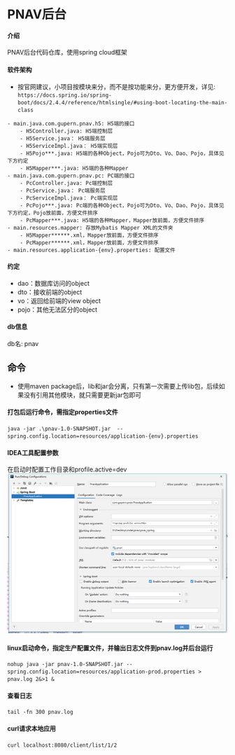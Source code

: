 # PNAV后台

#### 介绍
PNAV后台代码仓库，使用spring cloud框架

#### 软件架构
- 按官网建议，小项目按模块来分，而不是按功能来分，更方便开发，详见: `https://docs.spring.io/spring-boot/docs/2.4.4/reference/htmlsingle/#using-boot-locating-the-main-class`
```
- main.java.com.gupern.pnav.h5: H5端的接口
    - H5Controller.java: H5端控制层
    - H5Service.java： H5端服务层
    - H5ServiceImpl.java： H5端实现层
    - H5Pojo***.java: H5端的各种Object，Pojo可为Dto、Vo、Dao、Pojo，具体见下方约定
    - H5Mapper***.java: H5端的各种Mapper
- main.java.com.gupern.pnav.pc: PC端的接口
    - PcController.java: Pc端控制层
    - PcService.java： Pc端服务层
    - PcServiceImpl.java： Pc端实现层
    - PcPojo***.java: Pc端的各种Object，Pojo可为Dto、Vo、Dao、Pojo，具体见下方约定，Pojo放前面，方便文件排序
    - PcMapper***.java: H5端的各种Mapper，Mapper放前面，方便文件排序
- main.resources.mapper: 存放Mybatis Mapper XML的文件夹
    - H5Mapper******.xml，Mapper放前面，方便文件排序
    - PcMapper******.xml，Mapper放前面，方便文件排序
- main.resources.application-{env}.properties: 配置文件
```

#### 约定
- dao：数据库访问的object
- dto：接收前端的object
- vo：返回给前端的view object
- pojo：其他无法区分的object

#### db信息
db名: pnav

## 命令
- 使用maven package后，lib和jar会分离，只有第一次需要上传lib包，后续如果没有引用其他模块，就只需要更新jar包即可

#### 打包后运行命令，需指定properties文件
`java -jar .\pnav-1.0-SNAPSHOT.jar  --spring.config.location=resources/application-{env}.properties`
#### IDEA工具配置参数
在启动时配置工作目录和profile.active=dev
![idea配置图片](doc/idea-config.png)
#### linux启动命令，指定生产配置文件，并输出日志文件到pnav.log并后台运行
`nohup java -jar pnav-1.0-SNAPSHOT.jar --spring.config.location=resources/application-prod.properties > pnav.log 2&>1 &`
#### 查看日志
`tail -fn 300 pnav.log`
#### curl请求本地应用
`curl localhost:8080/client/list/1/2`


